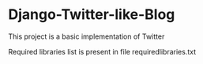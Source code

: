 # Django-Twitter-like-Blog
This project is a basic implementation of Twitter


Required libraries list is present in file requiredlibraries.txt
